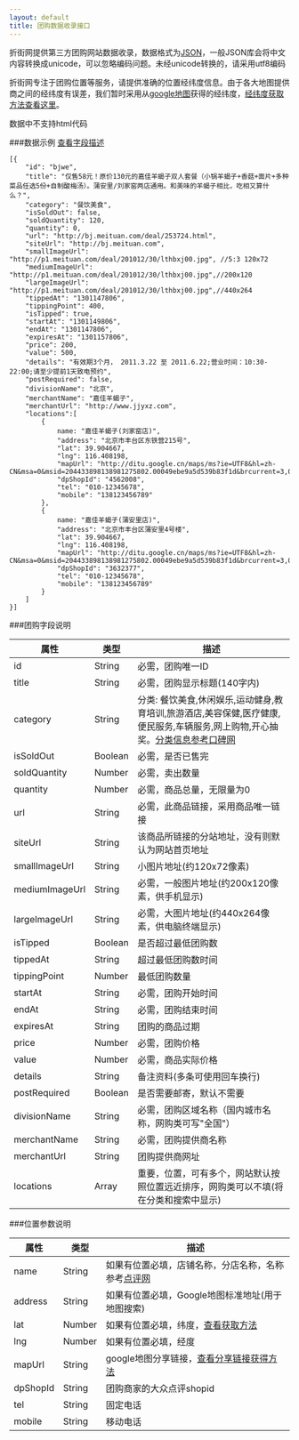 ```yaml
---
layout: default
title: 团购数据收录接口
---
```


折街网提供第三方团购网站数据收录，数据格式为[JSON][json]，一般JSON库会将中文内容转换成unicode，可以忽略编码问题。未经unicode转换的，请采用utf8编码

折街网专注于团购位置等服务，请提供准确的位置经纬度信息。由于各大地图提供商之间的经纬度有误差，我们暂时采用从[google地图](http://ditu.google.cn)获得的经纬度，[经纬度获取方法查看这里](/latlng/)。

数据中不支持html代码

###数据示例 [查看字段描述](#desc)

	[{
		"id": "bjwe",
		"title": "仅售58元！原价130元的嘉佳羊蝎子双人套餐（小锅羊蝎子+香菇+面片+多种菜品任选5份+自制酸梅汤）。蒲安里/刘家窑两店通用。和美味的羊蝎子相比，吃相又算什么？",
		"category": "餐饮美食",
		"isSoldOut": false,
		"soldQuantity": 120,
		"quantity": 0,
		"url": "http://bj.meituan.com/deal/253724.html",
		"siteUrl": "http://bj.meituan.com",
		"smallImageUrl": "http://p1.meituan.com/deal/201012/30/lthbxj00.jpg", //5:3 120x72
		"mediumImageUrl": "http://p1.meituan.com/deal/201012/30/lthbxj00.jpg",//200x120 
		"largeImageUrl": "http://p1.meituan.com/deal/201012/30/lthbxj00.jpg",//440x264
		"tippedAt": "1301147806",
		"tippingPoint": 400,
		"isTipped": true,
		"startAt": "1301149806",
		"endAt": "1301147806",
		"expiresAt": "1301157806",
		"price": 200,
		"value": 500,
		"details": "有效期3个月， 2011.3.22 至 2011.6.22;营业时间：10:30-22:00;请至少提前1天致电预约",
		"postRequired": false,
		"divisionName": "北京", 
		"merchantName": "嘉佳羊蝎子",
		"merchantUrl": "http://www.jjyxz.com",
		"locations":[
			{
				name: "嘉佳羊蝎子(刘家窑店)", 
				"address": "北京市丰台区东铁营215号", 
				"lat": 39.904667, 
				"lng": 116.408198, 
				"mapUrl": "http://ditu.google.cn/maps/ms?ie=UTF8&hl=zh-CN&msa=0&msid=204433898138981275802.00049ebe9a5d539b83f1d&brcurrent=3,0x31508e64e5c642c1:0x951daa7c349f366f,1%3B5,0,1&ll=39.856124,116.420231&spn=0.038084,0.055189&z=14&iwloc=00049ebe9ecb8ebf8e663", 
				"dpShopId": "4562008",
				"tel": "010-12345678", 
				"mobile": "138123456789"
			},
			{
				name: "嘉佳羊蝎子(蒲安里店)", 
				"address": "北京市丰台区蒲安里4号楼", 
				"lat": 39.904667, 
				"lng": 116.408198, 
				"mapUrl": "http://ditu.google.cn/maps/ms?ie=UTF8&hl=zh-CN&msa=0&msid=204433898138981275802.00049ebe9a5d539b83f1d&brcurrent=3,0x31508e64e5c642c1:0x951daa7c349f366f,1%3B5,0,1&ll=39.856124,116.420231&spn=0.038084,0.055189&z=14&iwloc=00049ebe9ecb8ebf8e663", 
				"dpShopId": "3632377",
				"tel": "010-12345678", 
				"mobile": "138123456789"
			}
		]
	}]

<div name="desc" id="desc"></div>
###团购字段说明

属性			|类型		|描述	
------------------------|---------------|-----------
id			|String		|必需，团购唯一ID
title			|String		|必需，团购显示标题(140字内)
category		|String		|分类: 餐饮美食,休闲娱乐,运动健身,教育培训,旅游酒店,美容保健,医疗健康,便民服务,车辆服务,网上购物,开心抽奖。[分类信息参考口碑网](http://bendi.koubei.com/beijing/searchstore)	
isSoldOut		|Boolean	|必需，是否已售完	
soldQuantity		|Number		|必需，卖出数量	
quantity		|Number		|必需，商品总量，无限量为0	
url			|String		|必需，此商品链接，采用商品唯一链接
siteUrl			|String		|该商品所链接的分站地址，没有则默认为网站首页地址
smallImageUrl		|String		|小图片地址(约120x72像素)
mediumImageUrl		|String		|必需，一般图片地址(约200x120像素，供手机显示)
largeImageUrl		|String		|必需，大图片地址(约440x264像素，供电脑终端显示)
isTipped		|Boolean	|是否超过最低团购数
tippedAt		|String		|超过最低团购数时间
tippingPoint		|Number		|最低团购数量
startAt			|String		|必需，团购开始时间
endAt			|String		|必需，团购结束时间
expiresAt		|String		|团购的商品过期
price			|Number		|必需，团购价格	
value			|Number		|必需，商品实际价格	
details			|String		|备注资料(多条可使用回车换行)
postRequired		|Boolean	|是否需要邮寄，默认不需要
divisionName		|String		|必需，团购区域名称（国内城市名称，网购类可写"全国"）
merchantName		|String		|必需，团购提供商名称
merchantUrl		|String		|团购提供商网址
locations		|Array		|重要，位置，可有多个，网站默认按照位置远近排序，网购类可以不填(将在分类和搜索中显示)

###位置参数说明

属性			|类型		|描述	
------------------------|---------------|-----------
name			|String		|如果有位置必填，店铺名称，分店名称，名称参考[点评网](http://www.dianping.com)
address			|String		|如果有位置必填，Google地图标准地址(用于地图搜索)
lat			|Number		|如果有位置必填，纬度，[查看获取方法](/latlng/)
lng			|Number		|如果有位置必填，经度
mapUrl			|String		|google地图分享链接，[查看分享链接获得方法](/latlng/#link)
dpShopId		|String		|团购商家的大众点评shopid
tel			|String		|固定电话
mobile			|String		|移动电话


[ISO_8601]: http://zh.wikipedia.org/zh-cn/ISO_8601
[json]: http://json.org


